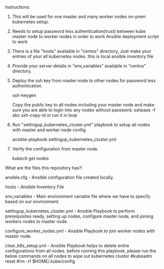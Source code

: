 
Instructions:
1. This will be used for one master and many worker nodes on-prem kubernetes setup.
2. Needs to setup password less authentication(trust) between kube master node to worker nodes in order to work Ansible deployment script to work
3. There is a file "hosts" available in "centos" directory, Just make your entries of your all kubernetes nodes. this is local ansible inventory file
4. Provide your server details in "env_variables" available in "centos" directory.
5. Deploy the ssh key from master node to other nodes for password less authentication.

   ssh-keygen
   
   Copy the public key to all nodes including your master node and make sure you are able to login into any nodes without password.
   sshpass -f abc ssh-copy-id <hostname> or run it in loop
   
6. Run "settingup_kubernetes_cluster.yml" playbook to setup all nodes with master and worker node config.

   ansible-playbook settingup_kubernetes_cluster.yml
   

7. Verify the configuration from master node.

      kubectl get nodes

What are the files this repository has?:

ansible.cfg - Ansible configuration file created locally.

hosts - Ansible Inventory File

env_variables - Main environment variable file where we have to specify based on our environment.

settingup_kubernetes_cluster.yml - Ansible Playbook to perform prerequisites ready, setting up nodes, configure master node, and joining workers nodes to master node.

configure_worker_nodes.yml - Ansible Playbook to join worker nodes with master node.

clear_k8s_setup.yml - Ansible Playbook helps to delete entire configurations from all nodes.
before running this playbook, please run the below commands on all nodes to wipe out kubernetes cluster 
#kubeadm reset <press y>
#rm -rf $HOME/.kube/config


